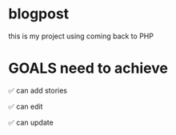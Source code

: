 # blogpost
this is my project using coming back to PHP 

# GOALS need to achieve

✅ can add stories

✅ can edit 

✅  can update 

